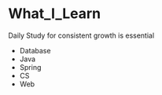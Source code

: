 # What_I_Learn

Daily Study for consistent growth is essential
- Database
- Java
- Spring
- CS
- Web
